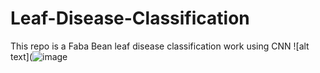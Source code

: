 # Leaf-Disease-Classification
This repo is a Faba Bean leaf disease classification work using CNN
![alt text](![image](https://user-images.githubusercontent.com/20771402/185979962-f747cf34-8d37-4f62-a93b-b0017d7e2c82.png?raw=true)
